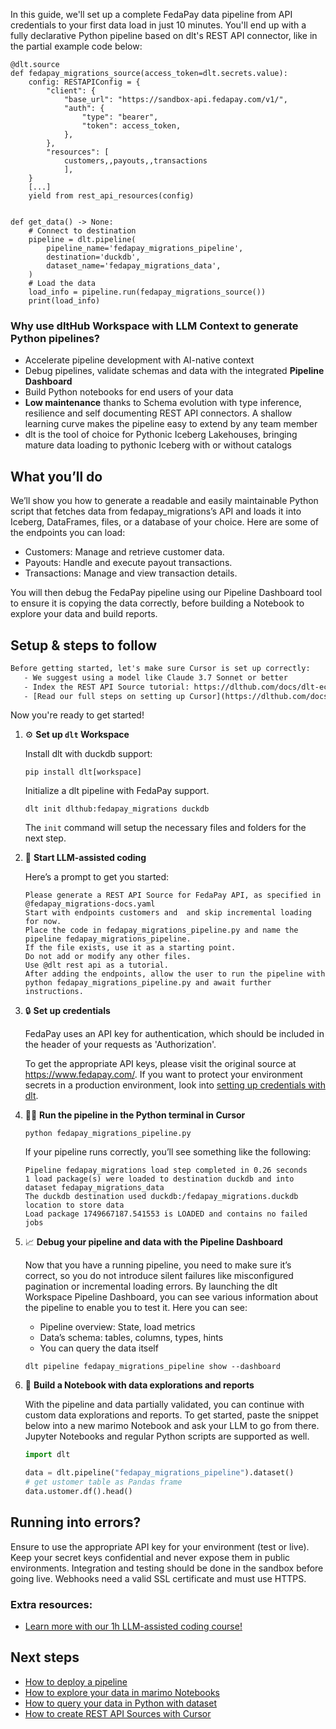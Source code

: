 In this guide, we'll set up a complete FedaPay data pipeline from API credentials to your first data load in just 10 minutes. You'll end up with a fully declarative Python pipeline based on dlt's REST API connector, like in the partial example code below:

```python-outcome
@dlt.source
def fedapay_migrations_source(access_token=dlt.secrets.value):
    config: RESTAPIConfig = {
        "client": {
            "base_url": "https://sandbox-api.fedapay.com/v1/",
            "auth": {
                "type": "bearer",
                "token": access_token,
            },
        },
        "resources": [
            customers,,payouts,,transactions
            ],
    }
    [...]
    yield from rest_api_resources(config)


def get_data() -> None:
    # Connect to destination
    pipeline = dlt.pipeline(
        pipeline_name='fedapay_migrations_pipeline',
        destination='duckdb',
        dataset_name='fedapay_migrations_data', 
    )
    # Load the data
    load_info = pipeline.run(fedapay_migrations_source())
    print(load_info) 
```

### Why use dltHub Workspace with LLM Context to generate Python pipelines?

- Accelerate pipeline development with AI-native context
- Debug pipelines, validate schemas and data with the integrated **Pipeline Dashboard**
- Build Python notebooks for end users of your data
- **Low maintenance** thanks to Schema evolution with type inference, resilience and self documenting REST API connectors. A shallow learning curve makes the pipeline easy to extend by any team member
- dlt is the tool of choice for Pythonic Iceberg Lakehouses, bringing mature data loading to pythonic Iceberg with or without catalogs

## What you’ll do

We’ll show you how to generate a readable and easily maintainable Python script that fetches data from fedapay_migrations’s API and loads it into Iceberg, DataFrames, files, or a database of your choice. Here are some of the endpoints you can load:

- Customers: Manage and retrieve customer data.
- Payouts: Handle and execute payout transactions.
- Transactions: Manage and view transaction details.

You will then debug the FedaPay pipeline using our Pipeline Dashboard tool to ensure it is copying the data correctly, before building a Notebook to explore your data and build reports.

## Setup & steps to follow

```default
Before getting started, let's make sure Cursor is set up correctly:
   - We suggest using a model like Claude 3.7 Sonnet or better
   - Index the REST API Source tutorial: https://dlthub.com/docs/dlt-ecosystem/verified-sources/rest_api/ and add it to context as **@dlt rest api**
   - [Read our full steps on setting up Cursor](https://dlthub.com/docs/dlt-ecosystem/llm-tooling/cursor-restapi#23-configuring-cursor-with-documentation)
```

Now you're ready to get started!

1. ⚙️ **Set up `dlt` Workspace**
    
    Install dlt with duckdb support:
    ```shell
    pip install dlt[workspace]
    ```

    Initialize a dlt pipeline with FedaPay support.
    ```shell
    dlt init dlthub:fedapay_migrations duckdb
    ```

    The `init` command will setup the necessary files and folders for the next step.
    
2. 🤠 **Start LLM-assisted coding**
    
    Here’s a prompt to get you started:
    
    ```prompt
    Please generate a REST API Source for FedaPay API, as specified in @fedapay_migrations-docs.yaml 
    Start with endpoints customers and  and skip incremental loading for now. 
    Place the code in fedapay_migrations_pipeline.py and name the pipeline fedapay_migrations_pipeline. 
    If the file exists, use it as a starting point. 
    Do not add or modify any other files. 
    Use @dlt rest api as a tutorial. 
    After adding the endpoints, allow the user to run the pipeline with python fedapay_migrations_pipeline.py and await further instructions.
    ```

    
3. 🔒 **Set up credentials** 
    
    FedaPay uses an API key for authentication, which should be included in the header of your requests as 'Authorization'.
    
    To get the appropriate API keys, please visit the original source at https://www.fedapay.com/.
    If you want to protect your environment secrets in a production environment, look into [setting up credentials with dlt](https://dlthub.com/docs/walkthroughs/add_credentials).
    
4. 🏃‍♀️ **Run the pipeline in the Python terminal in Cursor**
    
    ```shell
    python fedapay_migrations_pipeline.py
    ```
    
    If your pipeline runs correctly, you’ll see something like the following:
    
    ```shell
    Pipeline fedapay_migrations load step completed in 0.26 seconds
    1 load package(s) were loaded to destination duckdb and into dataset fedapay_migrations_data
    The duckdb destination used duckdb:/fedapay_migrations.duckdb location to store data
    Load package 1749667187.541553 is LOADED and contains no failed jobs
    ```
    
5. 📈 **Debug your pipeline and data with the Pipeline Dashboard**

    Now that you have a running pipeline, you need to make sure it’s correct, so you do not introduce silent failures like misconfigured pagination or incremental loading errors. By launching the dlt Workspace Pipeline Dashboard, you can see various information about the pipeline to enable you to test it. Here you can see:
    - Pipeline overview: State, load metrics
    - Data’s schema: tables, columns, types, hints
    - You can query the data itself
    
    ```shell
    dlt pipeline fedapay_migrations_pipeline show --dashboard
    ```
    
6. 🐍 **Build a Notebook with data explorations and reports**

    With the pipeline and data partially validated, you can continue with custom data explorations and reports. To get started, paste the snippet below into a new marimo Notebook and ask your LLM to go from there. Jupyter Notebooks and regular Python scripts are supported as well.

    
    ```python
    import dlt

   data = dlt.pipeline("fedapay_migrations_pipeline").dataset()
   # get ustomer table as Pandas frame
   data.ustomer.df().head()
    ```

## Running into errors?

Ensure to use the appropriate API key for your environment (test or live). Keep your secret keys confidential and never expose them in public environments. Integration and testing should be done in the sandbox before going live. Webhooks need a valid SSL certificate and must use HTTPS.

### Extra resources:

- [Learn more with our 1h LLM-assisted coding course!](https://www.youtube.com/watch?v=GGid70rnJuM)

## Next steps

- [How to deploy a pipeline](https://dlthub.com/docs/walkthroughs/deploy-a-pipeline)
- [How to explore your data in marimo Notebooks](https://dlthub.com/docs/general-usage/dataset-access/marimo)
- [How to query your data in Python with dataset](https://dlthub.com/docs/general-usage/dataset-access/dataset)
- [How to create REST API Sources with Cursor](https://dlthub.com/docs/dlt-ecosystem/llm-tooling/cursor-restapi)